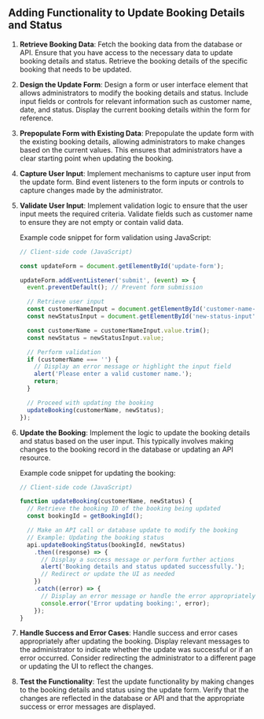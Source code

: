 

## Adding Functionality to Update Booking Details and Status

1. **Retrieve Booking Data**: Fetch the booking data from the database or API. Ensure that you have access to the necessary data to update booking details and status. Retrieve the booking details of the specific booking that needs to be updated.

2. **Design the Update Form**: Design a form or user interface element that allows administrators to modify the booking details and status. Include input fields or controls for relevant information such as customer name, date, and status. Display the current booking details within the form for reference.

3. **Prepopulate Form with Existing Data**: Prepopulate the update form with the existing booking details, allowing administrators to make changes based on the current values. This ensures that administrators have a clear starting point when updating the booking.

4. **Capture User Input**: Implement mechanisms to capture user input from the update form. Bind event listeners to the form inputs or controls to capture changes made by the administrator.

5. **Validate User Input**: Implement validation logic to ensure that the user input meets the required criteria. Validate fields such as customer name to ensure they are not empty or contain valid data.

   Example code snippet for form validation using JavaScript:

   ```javascript
   // Client-side code (JavaScript)

   const updateForm = document.getElementById('update-form');

   updateForm.addEventListener('submit', (event) => {
     event.preventDefault(); // Prevent form submission

     // Retrieve user input
     const customerNameInput = document.getElementById('customer-name-input');
     const newStatusInput = document.getElementById('new-status-input');

     const customerName = customerNameInput.value.trim();
     const newStatus = newStatusInput.value;

     // Perform validation
     if (customerName === '') {
       // Display an error message or highlight the input field
       alert('Please enter a valid customer name.');
       return;
     }

     // Proceed with updating the booking
     updateBooking(customerName, newStatus);
   });
   ```

6. **Update the Booking**: Implement the logic to update the booking details and status based on the user input. This typically involves making changes to the booking record in the database or updating an API resource.

   Example code snippet for updating the booking:

   ```javascript
   // Client-side code (JavaScript)

   function updateBooking(customerName, newStatus) {
     // Retrieve the booking ID of the booking being updated
     const bookingId = getBookingId();

     // Make an API call or database update to modify the booking
     // Example: Updating the booking status
     api.updateBookingStatus(bookingId, newStatus)
       .then((response) => {
         // Display a success message or perform further actions
         alert('Booking details and status updated successfully.');
         // Redirect or update the UI as needed
       })
       .catch((error) => {
         // Display an error message or handle the error appropriately
         console.error('Error updating booking:', error);
       });
   }
   ```

7. **Handle Success and Error Cases**: Handle success and error cases appropriately after updating the booking. Display relevant messages to the administrator to indicate whether the update was successful or if an error occurred. Consider redirecting the administrator to a different page or updating the UI to reflect the changes.

8. **Test the Functionality**: Test the update functionality by making changes to the booking details and status using the update form. Verify that the changes are reflected in the database or API and that the appropriate success or error messages are displayed.

